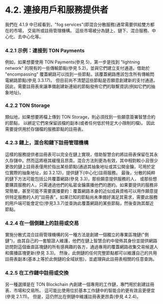 # 4.2. 連接用戶和服務提供者

我們在 4.1.9 中已經看到，"fog services"(即混合分散服務)通常需要供給雙方都在的市場， 交易所或註冊管理機構。
這些市場被分為鏈上、鏈下、混合服務、中心化、去中心化等。

### 4.2.1	示例：連接到 TON Payments

例如，如果想要使用 TON Payments(參見 5)，第一步是找到 "lightning network" 的現有的一些傳輸節點(參見 5.2)，並與它們建立支付通道。借助於 "encompassing" 覆蓋網路可以找到一些節點，該覆蓋網路應該包含所有傳輸閃電網路節點(參見 3.3.17)。 但目前尚不清楚這些節點是否願意創建新的支付通道。 因此，需要註冊表來讓準備創建新連結的節點發佈它們的聯繫資訊(例如它們的抽象地址)。

### 4.2.2	TON Storage

類似地，如果想要將檔上傳到 TON Storage，則必須找到一些願意簽署智慧合約的節點， 以綁定它們來保留該檔的副本(或者任何低於特定大小限制的檔)。 因此需要提供用於存儲檔的服務節點的註冊表。

### 4.2.3	鏈上，混合和鏈下註冊管理機構

這樣的服務提供者註冊表可以完全在鏈上實現，借助智慧合約將註冊表保留在其永久存儲中。然而這將極其緩慢且昂貴。混合方法則更為有效，其中相對較小且很少更改的鏈上註冊表僅用於指出某些節點(通過其抽象地址或其公開金鑰，可用於定位實際的抽象地址，如  3.2.12)，提供鏈下(中心化)註冊服務。
最後，分散的純粹的鏈下方法可能包括公共覆蓋網路(參見 3.3)，那些願意提供服務的人， 或那些想要購買服務的人，只需通過他們的私密金鑰廣播他們的邀約。如果要提供的服務非常簡單，甚至可能不需要廣播要約：覆蓋網路本身的近似成員資格可以用作願意提供特定服務的人的"註冊表"。如果已知的節點尚未準備好滿足其需求，需要此服務的用戶端可能會定位(參見3.3.7)並查詢此覆蓋網路的某些節點，然後查詢其鄰近節點。

### 4.2.4	在一個側鏈上的註冊或交易

實施分散式混合註冊管理機構的另一種方法是創建一個獨立的專業區塊鏈("側鏈")，由其自己的一套驗證人維護，他們在鏈上智慧合約中發佈其身份並提供網路訪問對這個垂直區塊鏈的所有感興趣的各方，通過專用的覆蓋網路收集交易候選人和廣播區塊更新(參見 3.3)。 然後，此側鏈的任何完整節點都可以維護自己的共用註冊表副本(基本上等於此側鏈的全域狀態)，並處理與此註冊表相關的任意查詢。

### 4.2.5	在工作鏈中註冊或交換
另一種選擇是在 TON Blockchain 內創建一個專用的工作鏈，專門用於創建註冊表、市場和交易所。 這可能比使用位於基本工作鏈中的智能合約更有效且更便宜(參見 2.1.11)。 但是，這仍然比在側鏈中維護註冊表更昂貴(參見 4.2.4)。

